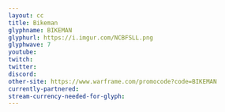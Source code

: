 ```yaml
---
layout: cc
title: Bikeman
glyphname: BIKEMAN
glyphurl: https://i.imgur.com/NCBFSLL.png
glyphwave: 7
youtube: 
twitch: 
twitter: 
discord: 
other-site: https://www.warframe.com/promocode?code=BIKEMAN
currently-partnered: 
stream-currency-needed-for-glyph: 
---
```


